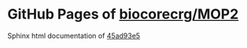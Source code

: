 GitHub Pages of [biocorecrg/MOP2](https://github.com/biocorecrg/MOP2.git)
===
Sphinx html documentation of [45ad93e5](https://github.com/biocorecrg/MOP2/tree/45ad93e52b4e75efc9020a380311688d271a9589)
